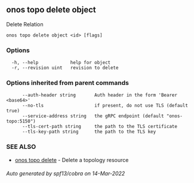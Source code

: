 <!--
SPDX-FileCopyrightText: 2019-present Open Networking Foundation <info@opennetworking.org>

SPDX-License-Identifier: Apache-2.0
-->

## onos topo delete object

Delete Relation

```
onos topo delete object <id> [flags]
```

### Options

```
  -h, --help            help for object
  -r, --revision uint   revision to delete
```

### Options inherited from parent commands

```
      --auth-header string       Auth header in the form 'Bearer <base64>'
      --no-tls                   if present, do not use TLS (default true)
      --service-address string   the gRPC endpoint (default "onos-topo:5150")
      --tls-cert-path string     the path to the TLS certificate
      --tls-key-path string      the path to the TLS key
```

### SEE ALSO

* [onos topo delete](onos_topo_delete.md)	 - Delete a topology resource

###### Auto generated by spf13/cobra on 14-Mar-2022
